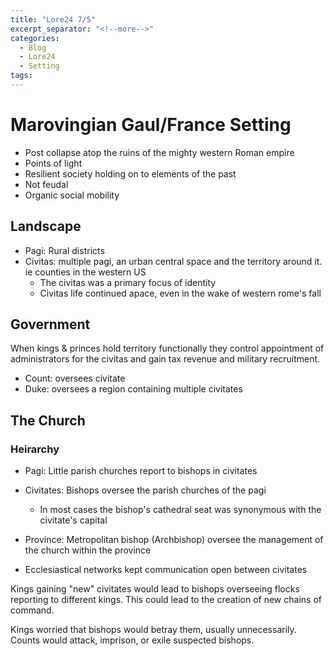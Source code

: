 ```yaml
---
title: "Lore24 7/5"
excerpt_separator: "<!--more-->"
categories: 
  - Blog
  - Lore24 
  - Setting
tags:
---
```


# Marovingian Gaul/France Setting

- Post collapse atop the ruins of the mighty western Roman empire
- Points of light
- Resilient society holding on to elements of the past
- Not feudal
- Organic social mobility

## Landscape
- Pagi: Rural districts
- Civitas: multiple pagi, an urban central space and the territory around it. ie counties in the western US
    - The civitas was a primary focus of identity
    - Civitas life continued apace, even in the wake of western rome's fall

## Government
When kings & princes hold territory functionally they control appointment of administrators for the civitas and gain tax revenue and military recruitment.
- Count: oversees civitate
- Duke: oversees a region containing multiple civitates


## The Church

### Heirarchy
- Pagi: Little parish churches report to bishops in civitates
- Civitates: Bishops oversee the parish churches of the pagi
    - In most cases the bishop's cathedral seat was synonymous with the civitate's capital
- Province: Metropolitan bishop (Archbishop) oversee the management of the church within the province

- Ecclesiastical networks kept communication open between civitates

Kings gaining "new" civitates would lead to bishops overseeing flocks reporting to different kings. This could lead to the creation of new chains of command.

Kings worried that bishops would betray them, usually unnecessarily.
Counts would attack, imprison, or exile suspected bishops.